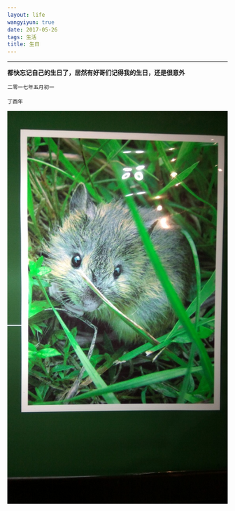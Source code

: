 ```yaml
---
layout: life
wangyiyun: true
date: 2017-05-26
tags: 生活
title: 生日
---
```


*************

**都快忘记自己的生日了，居然有好哥们记得我的生日，还是很意外**

```
二零一七年五月初一

丁酉年
```

![](/res/img/life/2017res/5/526.jpg)
